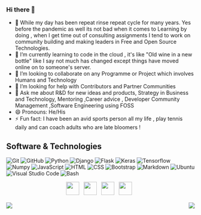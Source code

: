 ### Hi there 👋
- 🔭 While my day has been repeat rinse repeat cycle for many years. Yes before the pandemic as well its not bad when it comes to Learning by doing , when I get time out of consulting assignments I tend to work on community building and making leaders in Free and Open Source Technologies.
- 🌱 I’m currently learning to code in the cloud , it's like "Old wine in a new bottle" like I say not much has changed except things have moved online on to someone's server. 
- 👯 I’m looking to collaborate on any Programme or Project which involves Humans and Technology
- 🤔 I’m looking for help with Contributors and Partner Communities 
- 💬 Ask me about R&D for new ideas and products, Strategy in Business and Technology,  Mentoring ,Career advice , Developer Community Management ,Software Engineering using FOSS
- 😄 Pronouns: He/His
- ⚡ Fun fact: I have been an avid sports person all my life , play tennis daily and can coach adults who are late bloomers !

## Software & Technologies

![Git](https://img.shields.io/badge/GIT-F05032?style=for-the-badge&logo=git&logoColor=white)
![GitHub](https://img.shields.io/badge/GITHUB-181717?style=for-the-badge&logo=github&logoColor=white)
![Python](https://img.shields.io/badge/PYTHON-3776AB?style=for-the-badge&logo=python&logoColor=white)
![Django](https://img.shields.io/badge/django-174435?style=for-the-badge&logo=django&logoColor=white)
![Flask](https://img.shields.io/badge/flask-38a8be?style=for-the-badge&logo=flask&logoColor=white)
![Keras](https://img.shields.io/badge/KERAS-c90000?style=for-the-badge&logo=keras&logoColor=white)
![Tensorflow](https://img.shields.io/badge/TENSORFLOW-f77e00?style=for-the-badge&logo=tensorflow&logoColor=white)
![Numpy](https://img.shields.io/badge/NUMPY-4ba6c9?style=for-the-badge&logo=numpy&logoColor=white)
![JavaScript](https://img.shields.io/badge/JavaScript-F7DF1E?style=for-the-badge&logo=javascript&logoColor=black)
![HTML](https://img.shields.io/badge/HTML5-E34F26?style=for-the-badge&logo=html5&logoColor=white)
![CSS](https://img.shields.io/badge/CSS3-1572B6?style=for-the-badge&logo=css3&logoColor=white)
![Bootstrap](https://img.shields.io/badge/BOOTSTRAP-7952B3?style=for-the-badge&logo=bootstrap&logoColor=white)
![Markdown](https://img.shields.io/badge/MARKDOWN-000000?style=for-the-badge&logo=markdown&logoColor=white)
![Ubuntu](https://img.shields.io/badge/UBUNTU-E95420?style=for-the-badge&logo=ubuntu&logoColor=white)
![Visual Studio Code](https://img.shields.io/badge/VISUAL--STUDIO--CODE-007ACC?style=for-the-badge&logo=visual-studio-code&logoColor=white)
![Bash](https://img.shields.io/badge/Bash-4EAA25?style=for-the-badge&logo=gnubash&logoColor=white)
    <br>
    <div align="center" >
    <a href="mailto:satyaakam@gmail.com"><img height="35" src="https://raw.githubusercontent.com/EXTREMOPHILARUM/SuperTinyIcons/master/images/svg/gmail.svg"></a>&nbsp;&nbsp;
    <a href="https://linkedin.com/in/satyaakam"><img height="35" src="https://raw.githubusercontent.com/EXTREMOPHILARUM/SuperTinyIcons/master/images/svg/linkedin.svg"></a>&nbsp;&nbsp;
    <a href="https://twitter.com/satyaakam"><img height="35" src="https://raw.githubusercontent.com/EXTREMOPHILARUM/SuperTinyIcons/master/images/svg/twitter.svg"></a>&nbsp;&nbsp;
    <a href="https://instagram.com/satyaakam"><img height="35" src="https://raw.githubusercontent.com/EXTREMOPHILARUM/SuperTinyIcons/master/images/svg/instagram.svg"></a>&nbsp;&nbsp; 
    </div>
<br>
<a href="https://github.com/satyaakam?tab=repositories">
<img align="left" src="https://github-readme-stats.vercel.app/api?username=satyaakam&show_icons=true"/> </a>
<a href="https://github.com/satyaakam?tab=repositories">
<img align="right" src="https://github-readme-stats.vercel.app/api/top-langs/?username=satyaakam&hide_langs_below=1"/> </a>
